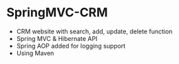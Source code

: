 # SpringMVC-CRM

* CRM website with search, add, update, delete function
* Spring MVC & Hibernate API
* Spring AOP added for logging support
* Using Maven
